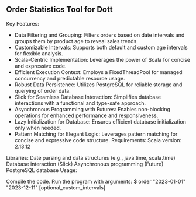 ## Order Statistics Tool for Dott

Key Features:
  * Data Filtering and Grouping: Filters orders based on date intervals and groups them by product age to reveal sales trends.
  * Customizable Intervals: Supports both default and custom age intervals for flexible analysis.
  * Scala-Centric Implementation: Leverages the power of Scala for concise and expressive code.
  * Efficient Execution Context: Employs a FixedThreadPool for managed concurrency and predictable resource usage.
  * Robust Data Persistence: Utilizes PostgreSQL for reliable storage and querying of order data.
  * Slick for Seamless Database Interaction: Simplifies database interactions with a functional and type-safe approach.
  * Asynchronous Programming with Futures: Enables non-blocking operations for enhanced performance and responsiveness.
  * Lazy Initialization for Database: Ensures efficient database initialization only when needed.
  * Pattern Matching for Elegant Logic: Leverages pattern matching for concise and expressive code structure.
Requirements:
Scala version: 2.13.12


Libraries:
Date parsing and data structures (e.g., java.time, scala.time)
Database interaction (Slick)
Asynchronous programming (Future)
PostgreSQL database
Usage:

Compile the code.
Run the program with arguments:
$ order "2023-01-01" "2023-12-11" [optional_custom_intervals]
